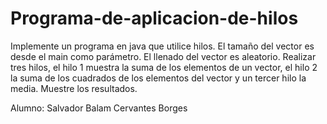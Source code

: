 # Programa-de-aplicacion-de-hilos
Implemente un programa en java que utilice hilos. El tamaño del vector es desde el main como parámetro. El llenado del vector es aleatorio. Realizar tres hilos, el hilo 1 muestra la suma de los elementos de un vector, el hilo 2 la suma de los cuadrados de los elementos del vector y un tercer hilo la media. Muestre los resultados.

Alumno: Salvador Balam Cervantes Borges
